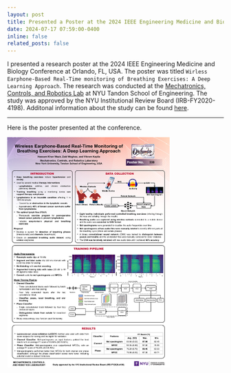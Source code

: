 ```yaml
---
layout: post
title: Presented a Poster at the 2024 IEEE Engineering Medicine and Biology Conference 📊
date: 2024-07-17 07:59:00-0400
inline: false
related_posts: false
---
```


I presented a research poster at the 2024 IEEE Engineering Medicine and Biology Conference at Orlando, FL, USA. The poster was titled `Wirless Earphone-Based Real-Time monitoring of Breathing Exercises: A Deep Learning Approach`. The research was conducted at the [Mechatronics, Controls, and Robotics Lab](http://mechatronics.engineering.nyu.edu/) at NYU Tandon School of Engineering. The study was approved by the NYU Institutional Review Board (IRB-FY2020-4198). Additonal information about the study can be found [here](/projects/audio-breathing).

---

Here is the poster presented at the conference.

<img src="/assets/img/news/embc24-poster.jpg" alt="Conference poster" style="width: 75%;">
